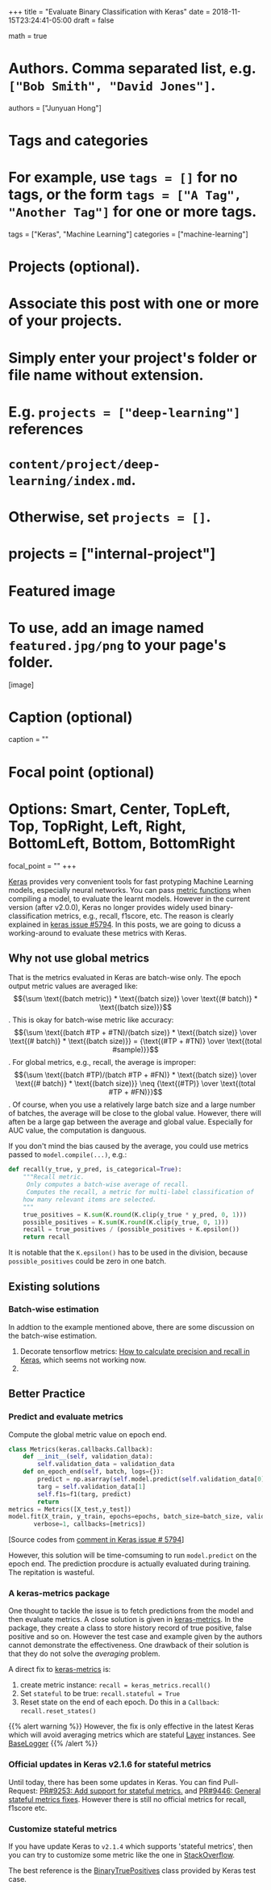 +++
title = "Evaluate Binary Classification with Keras"
date = 2018-11-15T23:24:41-05:00
draft = false

math = true

# Authors. Comma separated list, e.g. `["Bob Smith", "David Jones"]`.
authors = ["Junyuan Hong"]

# Tags and categories
# For example, use `tags = []` for no tags, or the form `tags = ["A Tag", "Another Tag"]` for one or more tags.
tags = ["Keras", "Machine Learning"]
categories = ["machine-learning"]

# Projects (optional).
#   Associate this post with one or more of your projects.
#   Simply enter your project's folder or file name without extension.
#   E.g. `projects = ["deep-learning"]` references 
#   `content/project/deep-learning/index.md`.
#   Otherwise, set `projects = []`.
# projects = ["internal-project"]

# Featured image
# To use, add an image named `featured.jpg/png` to your page's folder. 
[image]
  # Caption (optional)
  caption = ""

  # Focal point (optional)
  # Options: Smart, Center, TopLeft, Top, TopRight, Left, Right, BottomLeft, Bottom, BottomRight
  focal_point = ""
+++

[Keras](keras.io) provides very convenient tools for fast protyping Machine Learning models, especially neural networks. You can pass [metric functions](https://keras.io/metrics/) when compiling a model, to evaluate the learnt models. However in the current version (after v2.0.0), Keras no longer provides widely used binary-classification metrics, e.g., recall, f1score, etc. The reason is clearly explained in [keras issue #5794](https://github.com/keras-team/keras/issues/5794#issuecomment-287641301). In this posts, we are going to dicuss a working-around to evaluate these metrics with Keras. 

<!--more--->

## Why not use global metrics 

That is the metrics evaluated in Keras are batch-wise only. The epoch output metric values are averaged like: $${\sum \text{(batch metric)} * \text{(batch size)} \over \text{(# batch)} * \text{(batch size)}}$$. This is okay for batch-wise metric like accuracy: $${\sum \text{(batch #TP + #TN)/(batch size)} * \text{(batch size)} \over \text{(# batch)} * \text{(batch size)}} = {\text{(#TP + #TN)} \over \text{(total #sample)}}$$. For global metrics, e.g., recall, the average is improper: $${\sum \text{(batch #TP)/(batch #TP + #FN)} * \text{(batch size)} \over \text{(# batch)} * \text{(batch size)}} \neq {\text{(#TP)} \over \text{(total #TP + #FN)}}$$. Of course, when you use a relatively large batch size and a large number of batches, the average will be close to the global value. However, there will aften be a large gap between the average and global value. Especially for AUC value, the computation is danguous.

If you don't mind the bias caused by the average, you could use metrics passed to `model.compile(...)`, e.g.:
```py
def recall(y_true, y_pred, is_categorical=True):
    """Recall metric.	
     Only computes a batch-wise average of recall.	
     Computes the recall, a metric for multi-label classification of	
    how many relevant items are selected.	
    """
    true_positives = K.sum(K.round(K.clip(y_true * y_pred, 0, 1)))
    possible_positives = K.sum(K.round(K.clip(y_true, 0, 1)))
    recall = true_positives / (possible_positives + K.epsilon())
    return recall
```
It is notable that the `K.epsilon()` has to be used in the division, because `possible_positives` could be zero in one batch.

## Existing solutions

### Batch-wise estimation

In addtion to the example mentioned above, there are some discussion on the batch-wise estimation.

1. Decorate tensorflow metrics: [How to calculate precision and recall in Keras](https://stackoverflow.com/a/50566908/3503604), which seems not working now.
2. 

## Better Practice

### Predict and evaluate metrics

Compute the global metric value on epoch end.
```py
class Metrics(keras.callbacks.Callback):
    def __init__(self, validation_data):
        self.validation_data = validation_data
    def on_epoch_end(self, batch, logs={}):
        predict = np.asarray(self.model.predict(self.validation_data[0]))
        targ = self.validation_data[1]
        self.f1s=f1(targ, predict)
        return
metrics = Metrics([X_test,y_test])
model.fit(X_train, y_train, epochs=epochs, batch_size=batch_size, validation_data=[X_test,y_test], 
       verbose=1, callbacks=[metrics])
```
[Source codes from [comment in Keras issue # 5794](https://github.com/keras-team/keras/issues/5794#issuecomment-303683985)]

However, this solution will be time-comsuming to run `model.predict` on the epoch end. The prediction procdure is actually evaluated during training. The repitation is wasteful.

### A keras-metrics package

One thought to tackle the issue is to fetch predictions from the model and then evaluate metrics. A close solution is given in [keras-metrics](https://github.com/netrack/keras-metrics). In the package, they create a class to store history record of true positive, false positive and so on. However the test case and example given by the authors cannot demonstrate the effectiveness. One drawback of their solution is that they do not solve the *averaging* problem. 

A direct fix to [keras-metrics](https://github.com/netrack/keras-metrics) is:

1. create metric instance: `recall = keras_metrics.recall()`
2. Set `stateful` to be true: `recall.stateful = True`
3. Reset state on the end of each epoch. Do this in a `Callback`: `recall.reset_states()`

{{% alert warning %}}
However, the fix is only effective in the latest Keras which will avoid averaging metrics which are stateful [Layer](https://github.com/keras-team/keras/blob/75a35032e194a2d065b0071a9e786adf6cee83ea/keras/engine/base_layer.py#L22) instances. See [BaseLogger](https://github.com/keras-team/keras/blob/75a35032e194a2d065b0071a9e786adf6cee83ea/keras/callbacks.py#L204)
{{% /alert %}}

### Official updates in Keras v2.1.6 for stateful metrics

Until today, there has been some updates in Keras. You can find Pull-Request: [PR#9253: Add support for stateful metrics.](https://github.com/keras-team/keras/pull/9253) and [PR#9446: General stateful metrics fixes](https://github.com/keras-team/keras/pull/9446).
However there is still no official metrics for recall, f1score etc.

### Customize stateful metrics

If you have update Keras to `v2.1.4` which supports 'stateful metrics', then you can try to customize some metric like the one in [StackOverflow](https://stackoverflow.com/a/51412555/3503604).

The best reference is the [BinaryTruePositives](https://github.com/keras-team/keras/blob/75a35032e194a2d065b0071a9e786adf6cee83ea/tests/keras/metrics_test.py#L127) class provided by Keras test case.
